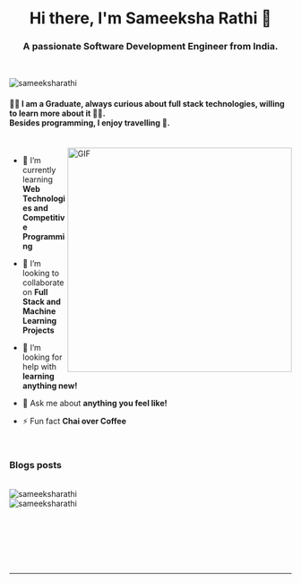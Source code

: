 <h1 align="center">Hi there, I'm Sameeksha Rathi 👋</h1>
<h3 align="center">A passionate Software Development Engineer from India.</h3>

<br>

<p align="left"> <img src="https://komarev.com/ghpvc/?username=sameeksharathi" alt="sameeksharathi" /> </p>

#### 👩‍🎓 I am a Graduate, always curious about full stack technologies, willing to learn more about it 👩‍💻. <br /> Besides programming, I enjoy travelling 🚀.

<br />
<img align="right" alt="GIF" src="https://media1.giphy.com/media/p4NLw3I4U0idi/200.webp?cid=ecf05e47ut5pr45pj9m7x00dco0dgwmqq1so04zmjkqx6daz&rid=200.webp" width="400px" />

- 🌱 I’m currently learning **Web Technologies and <br> Competitive Programming**

- 👯 I’m looking to collaborate on **Full Stack and<br> Machine Learning Projects**

- 🤔 I’m looking for help with **learning anything new!**

- 💬 Ask me about **anything you feel like!**

- ⚡ Fun fact **Chai over Coffee**

<br>

### Blogs posts
<!-- BLOG-POST-LIST:START -->
<!-- BLOG-POST-LIST:END -->
<br>

<img src="https://github-readme-stats.vercel.app/api/top-langs/?username=sameeksharathi&layout=compact&hide=html&hide_border=true,issues&theme=gruvbox" alt="sameeksharathi" />
<br />
<img align="left" src="https://github-readme-stats.vercel.app/api?username=sameeksharathi&show_icons=true&hide_border=true&count_private=true&hide=prs,issues&theme=gruvbox" alt="sameeksharathi" />
<br />
<br />
<br />
<br />
<br />
<br />
<br />

<hr>
